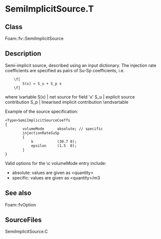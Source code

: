 # SemiImplicitSource.T 
## Class
Foam::fv::SemiImplicitSource

## Description
Semi-implicit source, described using an input dictionary.  The injection
rate coefficients are specified as pairs of Su-Sp coefficients, i.e.

        \f[
            S(x) = S_u + S_p x
        \f]

where
\vartable
        S(x)    | net source for field 'x'
        S_u     | explicit source contribution
        S_p     | linearised implicit contribution
\endvartable

Example of the source specification:

```
<Type>SemiImplicitSourceCoeffs
{
        volumeMode      absolute; // specific
        injectionRateSuSp
        {
            k           (30.7 0);
            epsilon     (1.5  0);
        }
}
```

Valid options for the \c volumeMode entry include:
- absolute: values are given as \<quantity\>
- specific: values are given as \<quantity\>/m3

## See also
Foam::fvOption

## SourceFiles
SemiImplicitSource.C

